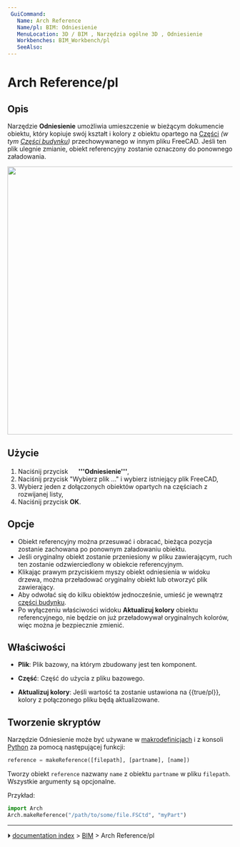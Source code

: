 ```yaml
---
 GuiCommand:
   Name: Arch Reference
   Name/pl: BIM: Odniesienie
   MenuLocation: 3D / BIM , Narzędzia ogólne 3D , Odniesienie
   Workbenches: BIM_Workbench/pl
   SeeAlso: 
---
```


# Arch Reference/pl



## Opis

Narzędzie **Odniesienie** umożliwia umieszczenie w bieżącym dokumencie obiektu, który kopiuje swój kształt i kolory z obiektu opartego na [Części](Part_Workbench/pl.md) *(w tym [Części budynku](Arch_BuildingPart/pl.md))* przechowywanego w innym pliku FreeCAD. Jeśli ten plik ulegnie zmianie, obiekt referencyjny zostanie oznaczony do ponownego załadowania.

<img alt="" src=images/Arch_reference_screenshot.png  style="width:600px;">



## Użycie

1.  Naciśnij przycisk **<img src="images/Arch_Reference.svg" width=16px> '''Odniesienie'''**,
2.  Naciśnij przycisk \"Wybierz plik \...\" i wybierz istniejący plik FreeCAD,
3.  Wybierz jeden z dołączonych obiektów opartych na częściach z rozwijanej listy,
4.  Naciśnij przycisk **OK**.



## Opcje

-   Obiekt referencyjny można przesuwać i obracać, bieżąca pozycja zostanie zachowana po ponownym załadowaniu obiektu.
-   Jeśli oryginalny obiekt zostanie przeniesiony w pliku zawierającym, ruch ten zostanie odzwierciedlony w obiekcie referencyjnym.
-   Klikając prawym przyciskiem myszy obiekt odniesienia w widoku drzewa, można przeładować oryginalny obiekt lub otworzyć plik zawierający.
-   Aby odwołać się do kilku obiektów jednocześnie, umieść je wewnątrz [części budynku](Arch_BuildingPart/pl.md).
-   Po wyłączeniu właściwości widoku **Aktualizuj kolory** obiektu referencyjnego, nie będzie on już przeładowywał oryginalnych kolorów, więc można je bezpiecznie zmienić.



## Właściwości

-    **Plik**: Plik bazowy, na którym zbudowany jest ten komponent.

-    **Część**: Część do użycia z pliku bazowego.

-    **Aktualizuj kolory**: Jeśli wartość ta zostanie ustawiona na {{true/pl}}, kolory z połączonego pliku będą aktualizowane.



## Tworzenie skryptów 

Narzędzie Odniesienie może być używane w [makrodefinicjach](Macros/pl.md) i z konsoli [Python](Python/pl.md) za pomocą następującej funkcji:


```python
reference = makeReference([filepath], [partname], [name])
```

Tworzy obiekt `reference` nazwany `name` z obiektu `partname` w pliku `filepath`. Wszystkie argumenty są opcjonalne.

Przykład:


```python
import Arch
Arch.makeReference("/path/to/some/file.FSCtd", "myPart")
```



---
⏵ [documentation index](../README.md) > [BIM](Category_BIM.md) > Arch Reference/pl
